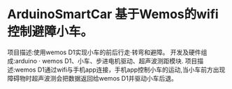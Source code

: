 # ArduinoSmartCar 基于Wemos的wifi控制避障小车。
项目描述:使用wemos D1实现小车的前后行走·转弯和避障。
开发及硬件组成:arduino · wemos D1、小车、步进电机驱动、超声波测距模块.
项目描述:wemos D1通过wifi与手机app连接，手机app控制小车的运动,当小车前方出现障碍物时超声波测会把数据返回给wemos D1并驱动小车后退。
